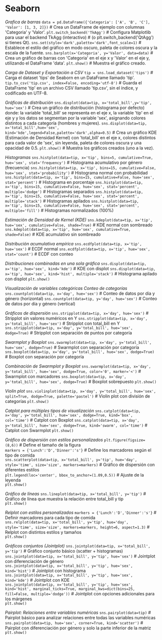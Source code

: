 # Seaborn
_Grafica de barras_
`data = pd.DataFrame({'Categoria': ['A', 'B', 'C'], 'Valor': [1, 3, 2]})` # Crea un DataFrame de ejemplo con columnas 'Categoria' y 'Valor'.
`plt.switch_backend('TkAgg')`                             # Configura Matplotlib para usar el backend TkAgg (interactivo)
                                                        # (o plt.switch_backend('QtAgg') si tienes Qt).
`sns.set(style='dark',palette='dark',font_scale=1)`       # Establece el estilo del gráfico en modo oscuro, paleta de colores oscura y la escala de la fuente.
`sns.barplot(x='Categoria', y='Valor', data=data)`        # Crea un gráfico de barras con 'Categoria' en el eje x y 'Valor' en el eje y, utilizando el DataFrame 'data'.
`plt.show()`                                              # Muestra el gráfico creado.

_Carga de Dataset y Exportación a CSV_
`tip = sns.load_dataset('tips')`                         # Carga el dataset 'tips' de Seaborn en un DataFrame llamado 'tip'.
`tip.to_csv('tip.csv', index=False, encoding='utf-8')`   # Guarda el DataFrame 'tip' en un archivo CSV llamado 'tip.csv', sin el índice, y codificado en UTF-8.

_Gráficas de distribución_
`sns.displot(data=tip, x='total_bill',y='tip', hue='sex')`      # Crea un gráfico de distribución (histograma por defecto) donde: la variable 'total_bill' se representa en el eje x, la variable 'tip' en el eje y y los datos se segmentan por la variable 'sex', asignando colores distintos a cada categoría (hombres y mujeres).
`sns.displot(data=tip, x='total_bill',hue='sex', kind='kde',legend=False,palette='dark',alpha=0.5)`   # Crea un gráfico KDE (Estimación de Densidad Kernel) con 'total_bill' en el eje x, colores distintos para cada valor de 'sex', sin leyenda, paleta de colores oscura y una opacidad de 0.5.
`plt.show()`                                              # Muestra los gráficos creados (uno a la vez).

_Histogramas_
`sns.histplot(data=tip, x='tip', bins=5, cumulative=True, hue='sex', stat='frequency')`  # Histograma acumulativo por género (frecuencia)
`sns.histplot(data=tip, x='tip', bins=15, cumulative=False, hue='sex', stat='probability')`  # Histograma normal con probabilidad
`sns.histplot(data=tip, x='tip', bins=15, cumulative=False, hue='sex', stat='percent')`  # Histograma en porcentaje
`sns.histplot(data=tip, x='tip', bins=15, cumulative=False, hue='sex', stat='percent', multiple='dodge')`  # Histogramas separados
`sns.histplot(data=tip, x='tip', bins=15, cumulative=False, hue='sex', stat='percent', multiple='stack')`  # Histogramas apilados
`sns.histplot(data=tip, x='tip', bins=15, cumulative=False, hue='sex', stat='percent', multiple='fill')`  # Histogramas normalizados (100%)

_Estimación de Densidad de Kernel (KDE)_
`sns.kdeplot(data=tip, x='tip', hue='sex', cumulative=False, shade=True)`  # KDE normal con sombreado
`sns.kdeplot(data=tip, x='tip', hue='sex', cumulative=True, shade=False)`  # KDE acumulativo sin sombreado

_Distribución acumulativa empírica_
`sns.ecdfplot(data=tip, x='tip', hue='sex')`  # ECDF normal
`sns.ecdfplot(data=tip, x='tip', hue='sex', stat='count')`  # ECDF con conteo

_Distribuciones combinadas en una sola gráfica_
`sns.displot(data=tip, x='tip', hue='sex', kind='kde')`  # KDE con displot
`sns.displot(data=tip, x='tip', hue='sex', kind='hist', multiple='stack')`  # Histograma apilado con displot
`plt.show()`

_Visualización de variables categóricas_
_Conteo de categorías_
`sns.countplot(data=tip, x='day', hue='sex')`  # Conteo de datos por día y género (horizontal)
`sns.countplot(data=tip, y='day', hue='sex')`  # Conteo de datos por día y género (vertical)

_Gráficos de dispersión_
`sns.stripplot(data=tip, x='day', hue='sex')`  # Stripplot sin valores numéricos en Y
`sns.stripplot(data=tip, x='day', y='total_bill', hue='sex')`  # Stripplot con total_bill en Y
`sns.stripplot(data=tip, x='day', y='total_bill', hue='sex', dodge=True)`  # Stripplot con separación de puntos por categoría

_Swarmplot y Boxplot_
`sns.swarmplot(data=tip, x='day', y='total_bill', hue='sex', dodge=True)`  # Swarmplot con separación por categoría
`sns.boxplot(data=tip, x='day', y='total_bill', hue='sex', dodge=True)`  # Boxplot con separación por categoría

_Combinación de Swarmplot y Boxplot_
`sns.swarmplot(data=tip, x='day', y='total_bill', hue='sex', dodge=True, color='0', marker='<')`  # Swarmplot con marcadores
`sns.boxplot(data=tip, x='day', y='total_bill', hue='sex', dodge=True)`  # Boxplot sobrepuesto
`plt.show()`

_Violin plot_
`sns.violinplot(data=tip, x='day', y='total_bill', hue='sex', split=True, dodge=True, palette='pastel')`  # Violin plot con división de categorías
`plt.show()`

_Catplot para múltiples tipos de visualización_
`sns.catplot(data=tip, x='day', y='total_bill', hue='sex', dodge=True, kind='box', col='time')`  # Catplot con Boxplot
`sns.catplot(data=tip, x='day', y='total_bill', hue='sex', dodge=True, kind='swarm', col='time')`  # Catplot con Swarmplot
`plt.show()`

_Gráfico de dispersión con estilos personalizados_
`plt.figure(figsize=(8,6))`                         # Define el tamaño de la figura  
`markers = {'Lunch':'D','Dinner':'s'}`              # Define los marcadores según el tipo de comida  
`sns.scatterplot(data=tip, x='total_bill', y='tip', hue='day', style='time', size='size', markers=markers)`  # Gráfico de dispersión con diferentes estilos  
`plt.legend(loc='center', bbox_to_anchor=(1.09,0.5))`  # Ajuste de la leyenda  
`plt.show()`

_Gráfico de líneas_
`sns.lineplot(data=tip, x='total_bill', y='tip')`   # Gráfico de línea que muestra la relación entre total_bill y tip  
`plt.show()`

_Relplot con estilos personalizados_
`markers = {'Lunch':'D','Dinner':'s'}`              # Definir marcadores para cada tipo de comida  
`sns.relplot(data=tip, x='total_bill', y='tip', hue='day', style='time', size='size', markers=markers, height=6, aspect=1.3)`  # Relplot con distintos estilos y tamaños  
`plt.show()`

_Gráficos conjuntos (Jointplot)_
`sns.jointplot(data=tip, x='total_bill', y='tip')`  # Gráfico conjunto básico (scatter + histogramas)  
`sns.jointplot(data=tip, x='total_bill', y='tip', hue='sex')`  # Jointplot con diferenciación de género  
`sns.jointplot(data=tip, x='total_bill', y='tip', hue='sex', kind='hist')`  # Jointplot con histograma  
`sns.jointplot(data=tip, x='total_bill', y='tip', hue='sex', kind='kde')`  # Jointplot con KDE  
`sns.jointplot(data=tip, x='total_bill', y='tip', hue='sex', kind='hist', marginal_ticks=True, marginal_kws=dict(bins=25, fill=False, multiple='dodge'))`  # Jointplot con opciones adicionales para los márgenes  
`plt.show()`

_Pairplot: Relaciones entre variables numéricas_
`sns.pairplot(data=tip)`  # Pairplot básico para analizar relaciones entre todas las variables numéricas  
`sns.pairplot(data=tip, hue='sex', corner=True, kind='scatter')`  # Pairplot con diferenciación por género y solo la parte inferior de la matriz  
`plt.show()`
